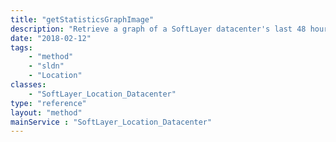 ```yaml
---
title: "getStatisticsGraphImage"
description: "Retrieve a graph of a SoftLayer datacenter's last 48 hours of network activity. Statistics graphs show traffic outbound from a datacenter on top and inbound traffic on the bottom followed by a legend of the network services tracked in the graph. getStatisticsGraphImage returns a PNG image of variable width and height depending on the number of services reported in the image. "
date: "2018-02-12"
tags:
    - "method"
    - "sldn"
    - "Location"
classes:
    - "SoftLayer_Location_Datacenter"
type: "reference"
layout: "method"
mainService : "SoftLayer_Location_Datacenter"
---
```


